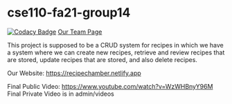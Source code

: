 # cse110-fa21-group14
[![Codacy Badge](https://app.codacy.com/project/badge/Grade/7175b952ca66400fb7cb8ab22f5edf01)](https://www.codacy.com/gh/cse110-fa21-group14/cse110-fa21-group14/dashboard?utm_source=github.com&amp;utm_medium=referral&amp;utm_content=cse110-fa21-group14/cse110-fa21-group14&amp;utm_campaign=Badge_Grade)
[Our Team Page](admin/team.md)

This project is supposed to be a CRUD system for recipes in which we have a system where we can create new recipes, retrieve and review recipes that are stored, update recipes that are stored, and also delete recipes.

Our Website: https://recipechamber.netlify.app

Final Public Video: https://www.youtube.com/watch?v=WzWHBnyY96M
Final Private Video is in admin/videos

